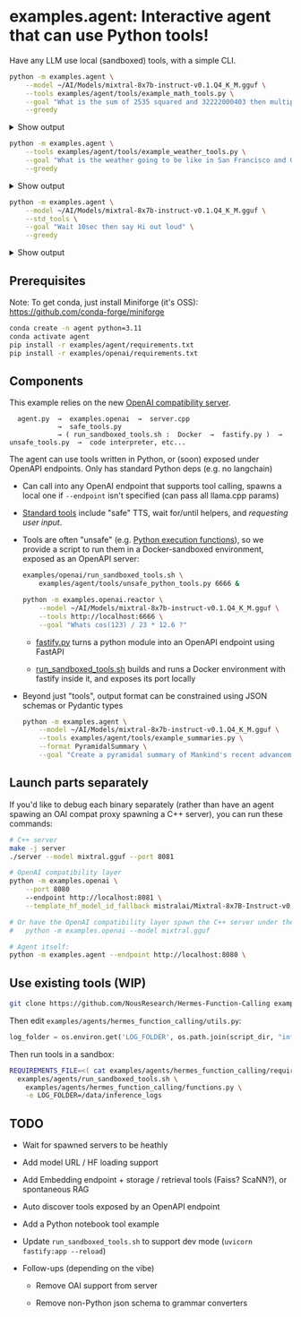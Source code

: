 # examples.agent: Interactive agent that can use Python tools!

Have any LLM use local (sandboxed) tools, with a simple CLI.

```bash
python -m examples.agent \
    --model ~/AI/Models/mixtral-8x7b-instruct-v0.1.Q4_K_M.gguf \
    --tools examples/agent/tools/example_math_tools.py \
    --goal "What is the sum of 2535 squared and 32222000403 then multiplied by one and a half. What's a third of the result?" \
    --greedy
```

<details>
<summary>Show output</summary>

```bash
💭 First, I will calculate the square of 2535, then add it to 32222000403. After that, I will multiply the result by 1.5 and finally, I will divide the result by 3.
⚙️  pow(value=2535, power=2) -> 6426225.0
💭 Now that I have calculated the square of 2535, I will calculate the sum of 6426225 and 32222000403.
⚙️  add(a=6426225, b=32222000403) -> 32228426628
💭 Now that I have calculated the sum, I will multiply it by 1.5.
⚙️  multiply(a=32228426628, b=1.5) -> 48342639942.0
💭 Now that I have calculated the product, I will divide it by 3.
⚙️  divide(a=48342639942.0, b=3) -> 16114213314.0
➡️ "\nThe result of the calculation is 16114213314.0."
```

</details>

```bash
python -m examples.agent \
    --tools examples/agent/tools/example_weather_tools.py \
    --goal "What is the weather going to be like in San Francisco and Glasgow over the next 4 days." \
    --greedy
```

<details>
<summary>Show output</summary>

```bash
💭 I will first get the current weather in San Francisco, then get the 4-day weather forecast for both San Francisco and Glasgow.
⚙️  get_current_weather(location=San Francisco, format=fahrenheit) -> ...
💭 I will first get the current weather in San Francisco, then get the 4-day weather forecast for both San Francisco and Glasgow.
⚙️  get_n_day_weather_forecast(location=San Francisco, format=fahrenheit, num_days=4) -> ...
💭 I will first get the current weather in San Francisco, then get the 4-day weather forecast for both San Francisco and Glasgow.
⚙️  get_n_day_weather_forecast(location=Glasgow, format=celsius, num_days=4) -> ...
The current weather in San Francisco is sunny and 87.8F. Here is the 4-day weather forecast:

For San Francisco:
- In 1 day: Cloudy, 60.8F
- In 2 days: Sunny, 73.4F
- In 3 days: Cloudy, 62.6F

For Glasgow:
- In 1 day: Cloudy, 16C
- In 2 days: Sunny, 23C
- In 3 days: Cloudy, 17C
```

</details>


```bash
python -m examples.agent \
    --model ~/AI/Models/mixtral-8x7b-instruct-v0.1.Q4_K_M.gguf \
    --std_tools \
    --goal "Wait 10sec then say Hi out loud" \
    --greedy
```

<details>
<summary>Show output</summary>

```bash
```

</details>

## Prerequisites

Note: To get conda, just install Miniforge (it's OSS): https://github.com/conda-forge/miniforge

```bash
conda create -n agent python=3.11
conda activate agent
pip install -r examples/agent/requirements.txt
pip install -r examples/openai/requirements.txt
```

## Components

This example relies on the new [OpenAI compatibility server](../openai).

```
  agent.py  →  examples.openai  →  server.cpp
            →  safe_tools.py
            → ( run_sandboxed_tools.sh :  Docker  →  fastify.py )  →  unsafe_tools.py  →  code interpreter, etc...
```

The agent can use tools written in Python, or (soon) exposed under OpenAPI endpoints. Only has standard Python deps (e.g. no langchain)

- Can call into any OpenAI endpoint that supports tool calling, spawns a local one if `--endpoint` isn't specified
(can pass all llama.cpp params)

- [Standard tools](./tools/std.py) include "safe" TTS, wait for/until helpers, and *requesting user input*.

- Tools are often "unsafe" (e.g. [Python execution functions](./tools/unsafe_python_tools.py)),
so we provide a script to run them in a Docker-sandboxed environment, exposed as an OpenAPI server:

    ```bash
    examples/openai/run_sandboxed_tools.sh \
        examples/agent/tools/unsafe_python_tools.py 6666 &

    python -m examples.openai.reactor \
        --model ~/AI/Models/mixtral-8x7b-instruct-v0.1.Q4_K_M.gguf \
        --tools http://localhost:6666 \
        --goal "Whats cos(123) / 23 * 12.6 ?"
    ```

    - [fastify.py](./fastify.py) turns a python module into an OpenAPI endpoint using FastAPI

    - [run_sandboxed_tools.sh](./run_sandboxed_tools.sh) builds and runs a Docker environment with fastify inside it, and exposes its port locally

- Beyond just "tools", output format can be constrained using JSON schemas or Pydantic types

    ```bash
    python -m examples.agent \
        --model ~/AI/Models/mixtral-8x7b-instruct-v0.1.Q4_K_M.gguf \
        --tools examples/agent/tools/example_summaries.py \
        --format PyramidalSummary \
        --goal "Create a pyramidal summary of Mankind's recent advancements"
    ```

## Launch parts separately

If you'd like to debug each binary separately (rather than have an agent spawing an OAI compat proxy spawning a C++ server), you can run these commands:

```bash
# C++ server
make -j server
./server --model mixtral.gguf --port 8081

# OpenAI compatibility layer
python -m examples.openai \
    --port 8080
    --endpoint http://localhost:8081 \
    --template_hf_model_id_fallback mistralai/Mixtral-8x7B-Instruct-v0.1

# Or have the OpenAI compatibility layer spawn the C++ server under the hood:
#   python -m examples.openai --model mixtral.gguf

# Agent itself:
python -m examples.agent --endpoint http://localhost:8080 \
```

## Use existing tools (WIP)

```bash
git clone https://github.com/NousResearch/Hermes-Function-Calling examples/openai/hermes_function_calling
```

Then edit `examples/agents/hermes_function_calling/utils.py`:

```py
log_folder = os.environ.get('LOG_FOLDER', os.path.join(script_dir, "inference_logs"))
```

Then run tools in a sandbox:

```bash
REQUIREMENTS_FILE=<( cat examples/agents/hermes_function_calling/requirements.txt | grep -vE "bitsandbytes|flash-attn" ) \
  examples/agents/run_sandboxed_tools.sh \
    examples/agents/hermes_function_calling/functions.py \
    -e LOG_FOLDER=/data/inference_logs
```

## TODO

- Wait for spawned servers to be heathly

- Add model URL / HF loading support

- Add Embedding endpoint + storage / retrieval tools (Faiss? ScaNN?), or spontaneous RAG

- Auto discover tools exposed by an OpenAPI endpoint

- Add a Python notebook tool example

- Update `run_sandboxed_tools.sh` to support dev mode (`uvicorn fastify:app --reload`)

- Follow-ups (depending on the vibe)

    - Remove OAI support from server

    - Remove non-Python json schema to grammar converters

